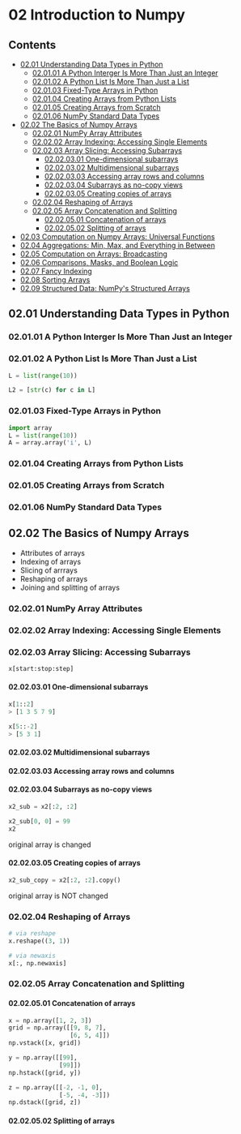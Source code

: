 <!--
Filename: 	note.md
Project: 	/Users/shume/Developer/DataScience/PythonDataScienceHandbook/c02
Author: 	shumez <https://github.com/shumez>
Created: 	2019-03-30 16:01:3
Modified: 	2019-03-31 20:35:17
-----
Copyright (c) 2019 shumez
-->

# 02 Introduction to Numpy

## Contents

- [02.01 Understanding Data Types in Python](#0201-Understanding-Data-Types-in-Python)
    - [02.01.01 A Python Interger Is More Than Just an Integer](#020101-A-Python-Interger-Is-More-Than-Just-an-Integer)
    - [02.01.02 A Python List Is More Than Just a List](#020102-A-Python-List-Is-More-Than-Just-a-List)
    - [02.01.03 Fixed-Type Arrays in Python](#020103-Fixed-Type-Arrays-in-Python)
    - [02.01.04 Creating Arrays from Python Lists](#020104-Creating-Arrays-from-Python-Lists)
    - [02.01.05 Creating Arrays from Scratch](#020105-Creating-Arrays-from-Scratch)
    - [02.01.06 NumPy Standard Data Types](#020106-NumPy-Standard-Data-Types)
- [02.02 The Basics of Numpy Arrays](#0202-The-Basics-of-Numpy-Arrays)
    - [02.02.01 NumPy Array Attributes](#020201-NumPy-Array-Attributes)
    - [02.02.02 Array Indexing: Accessing Single Elements](#020202-Array-Indexing-Accessing-Single-Elements)
    - [02.02.03 Array Slicing: Accessing Subarrays](#020203-Array-Slicing-Accessing-Subarrays)
        - [02.02.03.01 One-dimensional subarrays](#02020301-One-dimensional-subarrays)
        - [02.02.03.02 Multidimensional subarrays](#02020302-Multidimensional-subarrays)
        - [02.02.03.03 Accessing array rows and columns](#02020303-Accessing-array-rows-and-columns)
        - [02.02.03.04 Subarrays as no-copy views](#02020304-Subarrays-as-no-copy-views)
        - [02.02.03.05 Creating copies of arrays](#02020305-Creating-copies-of-arrays)
    - [02.02.04 Reshaping of Arrays](#020204-Reshaping-of-Arrays)
    - [02.02.05 Array Concatenation and Splitting](#020205-Array-Concatenation-and-Splitting)
        - [02.02.05.01 Concatenation of arrays](#02020501-Concatenation-of-arrays)
        - [02.02.05.02 Splitting of arrays](#02020502-Splitting-of-arrays)
- [02.03 Computation on Numpy Arrays: Universal Functions](#0203-Computation-on-Numpy-Arrays-Universal-Functions)
- [02.04 Aggregations: Min, Max, and Everything in Between](#0204-Aggregations-Min,-Max,-and-Everything-in-Between)
- [02.05 Computation on Arrays: Broadcasting](#0405-Computation-on-Arrays-Broadcasting)
- [02.06 Comparisons, Masks, and Boolean Logic](#0406-Comparisons,-Masks,-and-Boolean-Logic)
- [02.07 Fancy Indexing](#0407-Fancy-Indexing)
- [02.08 Sorting Arrays](#0408-Sorting-Arrays)
- [02.09 Structured Data: NumPy's Structured Arrays](#0209-Structured-Data-NumPy's-Structured-Arrays)


## 02.01 Understanding Data Types in Python

### 02.01.01 A Python Interger Is More Than Just an Integer

### 02.01.02 A Python List Is More Than Just a List

```py
L = list(range(10))
```

```py
L2 = [str(c) for c in L]
```

### 02.01.03 Fixed-Type Arrays in Python

```py
import array
L = list(range(10))
A = array.array('i', L)
```

### 02.01.04 Creating Arrays from Python Lists

### 02.01.05 Creating Arrays from Scratch


### 02.01.06 NumPy Standard Data Types


## 02.02 The Basics of Numpy Arrays

- Attributes of arrays
- Indexing of arrays
- Slicing of arrrays
- Reshaping of arrays
- Joining and splitting of arrays


### 02.02.01 NumPy Array Attributes


### 02.02.02 Array Indexing: Accessing Single Elements


### 02.02.03 Array Slicing: Accessing Subarrays

```py
x[start:stop:step]
```

#### 02.02.03.01 One-dimensional subarrays

```py
x[1::2]
> [1 3 5 7 9]
```

```py
x[5::-2]
> [5 3 1]
```


#### 02.02.03.02 Multidimensional subarrays


#### 02.02.03.03 Accessing array rows and columns

#### 02.02.03.04 Subarrays as no-copy views

```py
x2_sub = x2[:2, :2]

x2_sub[0, 0] = 99
x2
```

original array is changed 


#### 02.02.03.05 Creating copies of arrays

```py
x2_sub_copy = x2[:2, :2].copy()
```

original array is NOT changed


### 02.02.04 Reshaping of Arrays

```py
# via reshape
x.reshape((3, 1))

# via newaxis
x[:, np.newaxis]
```


### 02.02.05 Array Concatenation and Splitting

#### 02.02.05.01 Concatenation of arrays

```py
x = np.array([1, 2, 3])
grid = np.array([[9, 8, 7], 
                 [6, 5, 4]])
np.vstack([x, grid])

y = np.array([[99], 
              [99]])
np.hstack([grid, y])

z = np.array([[-2, -1, 0], 
              [-5, -4, -3]])
np.dstack([grid, z])
```

#### 02.02.05.02 Splitting of arrays



## 

[x+\frac{1}{x}=1]: https://latex.codecogs.com/gif.latex?\inline&space;x+\frac{1}{x}=1
<!-- [x+\frac{1}{x}=1]: https://latex.codecogs.com/gif.latex?x+\frac{1}{x}=1 -->

<!-- <style type="text/css">
	img{width: 50%; float: right;}
</style> -->